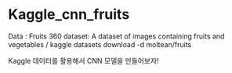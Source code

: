 # Kaggle_cnn_fruits
Data : Fruits 360 dataset: A dataset of images containing fruits and vegetables / kaggle datasets download -d moltean/fruits

Kaggle 데이터를 활용해서 CNN 모델을 만들어보자!
